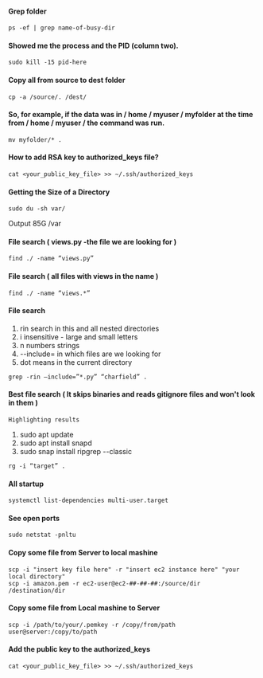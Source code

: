 #### Grep folder
~~~~~~~~~~~~~~~~~~~~~~~~~~~~~~
ps -ef | grep name-of-busy-dir
~~~~~~~~~~~~~~~~~~~~~~~~~~~~~~
#### Showed me the process and the PID (column two).
~~~~~~~~~~~~~~~~~~~~~~~~~~~~~~
sudo kill -15 pid-here
~~~~~~~~~~~~~~~~~~~~~~~~~~~~~~
#### Copy all from source to dest folder
~~~~~~~~~~~~~~~~~~~~~~~~~~~~~~
cp -a /source/. /dest/
~~~~~~~~~~~~~~~~~~~~~~~~~~~~~~
#### So, for example, if the data was in / home / myuser / myfolder at the time from / home / myuser / the command was run.
~~~~~~~~~~~~~~~~~~~~~~~~~~~~~~
mv myfolder/* .
~~~~~~~~~~~~~~~~~~~~~~~~~~~~~~
#### How to add RSA key to authorized_keys file?
~~~~~~~~~~~~~~~~~~~~~~~~~~~~~~
cat <your_public_key_file> >> ~/.ssh/authorized_keys
~~~~~~~~~~~~~~~~~~~~~~~~~~~~~~

#### Getting the Size of a Directory
~~~~~~~~~~~~~~~~~~~~~~~~~~~~~~
sudo du -sh var/
~~~~~~~~~~~~~~~~~~~~~~~~~~~~~~
Output
85G	/var

#### File search ( views.py -the file we are looking for )
~~~~~~~~~~~~~~~~~~~~~~~~~~~~~~
find ./ -name “views.py”
~~~~~~~~~~~~~~~~~~~~~~~~~~~~~~

#### File search ( all files with views in the name )
~~~~~~~~~~~~~~~~~~~~~~~~~~~~~~
find ./ -name “views.*”
~~~~~~~~~~~~~~~~~~~~~~~~~~~~~~

#### File search
 1. rin search in this and all nested directories
 1. i insensitive - large and small letters
 1. n numbers strings
 1. --include= in which files are we looking for
 1. dot means in the current directory
~~~~~~~~~~~~~~~~~~~~~~~~~~~~~~
grep -rin –include=”*.py” “charfield” .
~~~~~~~~~~~~~~~~~~~~~~~~~~~~~~

#### Best file search ( It skips binaries and reads gitignore files and won't look in them )
`Highlighting results`
1. sudo apt update
1. sudo apt install snapd
1.  sudo snap install ripgrep --classic
~~~~~~~~~~~~~~~~~~~~~~~~~~~~~~
rg -i “target” .
~~~~~~~~~~~~~~~~~~~~~~~~~~~~~~

#### All startup
~~~~~~~~~~~~~~~~~~~~~~~~~~~~~~
systemctl list-dependencies multi-user.target
~~~~~~~~~~~~~~~~~~~~~~~~~~~~~~

#### See open ports
~~~~~~~~~~~~~~~~~~~~~~~~~~~~~~
sudo netstat -pnltu
~~~~~~~~~~~~~~~~~~~~~~~~~~~~~~

#### Copy some file from Server to local mashine
~~~~~~~~~~~~~~~~~~~~~~~~~~~~~~
scp -i "insert key file here" -r "insert ec2 instance here" "your local directory"
scp -i amazon.pem -r ec2-user@ec2-##-##-##:/source/dir /destination/dir
~~~~~~~~~~~~~~~~~~~~~~~~~~~~~~
#### Copy some file from Local mashine to Server
~~~~~~~~~~~~~~~~~~~~~~~~~~~~~~
scp -i /path/to/your/.pemkey -r /copy/from/path user@server:/copy/to/path
~~~~~~~~~~~~~~~~~~~~~~~~~~~~~~
#### Add the public key to the authorized_keys
~~~~~~~~~~~~~~~~~~~~~~~~~~~~~~
cat <your_public_key_file> >> ~/.ssh/authorized_keys
~~~~~~~~~~~~~~~~~~~~~~~~~~~~~~
